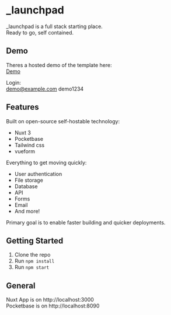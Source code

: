# _launchpad

_launchpad is a full stack starting place.  
Ready to go, self contained.

## Demo
Theres a hosted demo of the template here:  
[Demo](https://launchpad.sixthkind.com)   

Login:  
demo@example.com  demo1234

## Features

Built on open-source self-hostable technology:
- Nuxt 3
- Pocketbase
- Tailwind css
- vueform

Everything to get moving quickly:
- User authentication
- File storage
- Database
- API
- Forms
- Email
- And more!

Primary goal is to enable faster building and quicker deployments.  

## Getting Started

1. Clone the repo
2. Run `npm install`
3. Run `npm start`

## General

Nuxt App is on http://localhost:3000  
Pocketbase is on http://localhost:8090  


